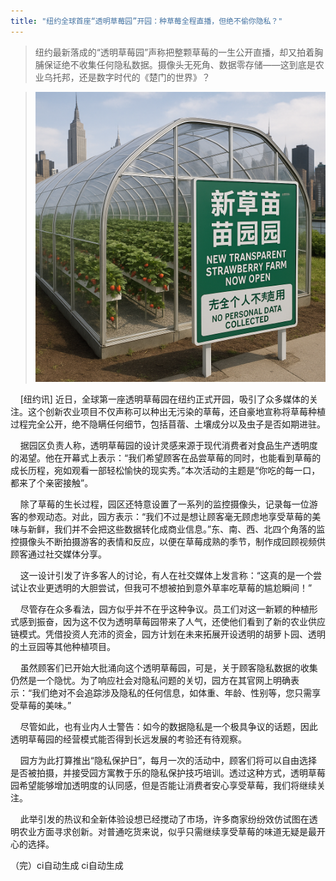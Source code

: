 ```yaml
---
title: "纽约全球首座“透明草莓园”开园：种草莓全程直播，但绝不偷你隐私？"
---
```


> 纽约最新落成的“透明草莓园”声称把整颗草莓的一生公开直播，却又拍着胸脯保证绝不收集任何隐私数据。摄像头无死角、数据零存储——这到底是农业乌托邦，还是数字时代的《楚门的世界》？
<!-- truncate -->

>![Docusaurus Plushie](./img.png)

&nbsp;&nbsp;&nbsp;&nbsp;[纽约讯] 近日，全球第一座透明草莓园在纽约正式开园，吸引了众多媒体的关注。这个创新农业项目不仅声称可以种出无污染的草莓，还自豪地宣称将草莓种植过程完全公开，绝不隐瞒任何细节，包括苜蓿、土壤成分以及虫子是否如期进驻。

&nbsp;&nbsp;&nbsp;&nbsp;据园区负责人称，透明草莓园的设计灵感来源于现代消费者对食品生产透明度的渴望。他在开幕式上表示：“我们希望顾客在品尝草莓的同时，也能看到草莓的成长历程，宛如观看一部轻松愉快的现实秀。”本次活动的主题是“你吃的每一口，都来了个亲密接触”。

&nbsp;&nbsp;&nbsp;&nbsp;除了草莓的生长过程，园区还特意设置了一系列的监控摄像头，记录每一位游客的参观动态。对此，园方表示：“我们不过是想让顾客毫无顾虑地享受草莓的美味与新鲜，我们并不会把这些数据转化成商业信息。”东、南、西、北四个角落的监控摄像头不断拍摄游客的表情和反应，以便在草莓成熟的季节，制作成回顾视频供顾客通过社交媒体分享。

&nbsp;&nbsp;&nbsp;&nbsp;这一设计引发了许多客人的讨论，有人在社交媒体上发言称：“这真的是一个尝试让农业更透明的大胆尝试，但我可不想被拍到意外草率吃草莓的尴尬瞬间！”

&nbsp;&nbsp;&nbsp;&nbsp;尽管存在众多看法，园方似乎并不在乎这种争议。员工们对这一新颖的种植形式感到振奋，因为这不仅为透明草莓园带来了人气，还使他们看到了新的农业供应链模式。凭借投资人充沛的资金，园方计划在未来拓展开设透明的胡萝卜园、透明的土豆园等其他种植项目。

&nbsp;&nbsp;&nbsp;&nbsp;虽然顾客们已开始大批涌向这个透明草莓园，可是，关于顾客隐私数据的收集仍然是一个隐忧。为了响应社会对隐私问题的关切，园方在其官网上明确表示：“我们绝对不会追踪涉及隐私的任何信息，如体重、年龄、性别等，您只需享受草莓的美味。”

&nbsp;&nbsp;&nbsp;&nbsp;尽管如此，也有业内人士警告：如今的数据隐私是一个极具争议的话题，因此透明草莓园的经营模式能否得到长远发展的考验还有待观察。

&nbsp;&nbsp;&nbsp;&nbsp;园方为此打算推出“隐私保护日”，每月一次的活动中，顾客们将可以自由选择是否被拍摄，并接受园方寓教于乐的隐私保护技巧培训。透过这种方式，透明草莓园希望能够增加透明度的认同感，但是否能让消费者安心享受草莓，我们将继续关注。

&nbsp;&nbsp;&nbsp;&nbsp;此举引发的热议和全新体验设想已经搅动了市场，许多商家纷纷效仿试图在透明农业方面寻求创新。对普通吃货来说，似乎只需继续享受草莓的味道无疑是最开心的选择。

（完）ci自动生成
ci自动生成
